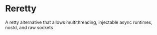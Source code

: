 # Reretty
A retty alternative that allows multithreading, injectable async runtimes, nostd, and raw sockets
